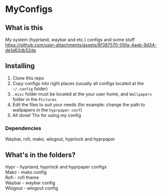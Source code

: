 # MyConfigs
## What is this
  My system (hyprland, waybar and etc.) configs and some stuff
  https://github.com/user-attachments/assets/8f387570-05fa-4aeb-9d34-de1d62db52de

## Installing
  1. Clone this repo
  2. Copy configs into right places (usually all configs located at the `~/.config` folder)
  3. `.misc` folder must be located at the your user home, and `Wallpapers` folder in the `Pictures`
  4. Edit the files to suit your needs (for example: change the path to wallpapers in the `hyprpaper.conf`)
  5. All done! Thx for using my config

### Dependencies
   Waybar, rofi, mako, wlogout, hyprlock and hyprpaper 

## What's in the folders?
  Hypr - hyprland, hyprlock and hyprpaper configs <br>
  Mako - mako config <br>
  Rofi - rofi theme <br>
  Waybar - waybar config <br>
  Wlogout - wlogout config
